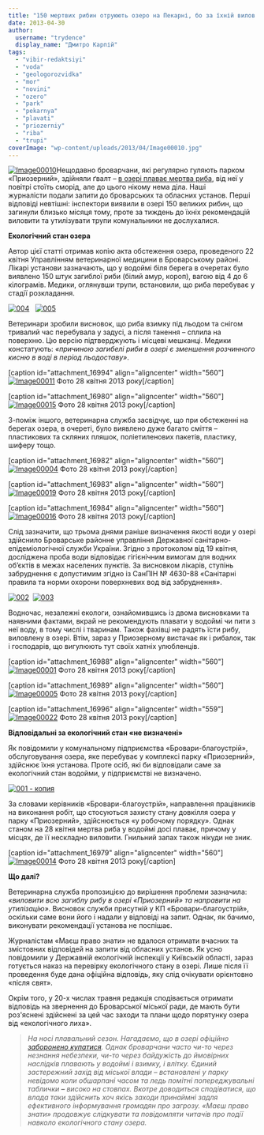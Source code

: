 ```yaml
---
title: "150 мертвих рибин отруюють озеро на Пекарні, бо за їхній вилов ніхто не відповідає"
date: 2013-04-30
author: 
  username: "trydence"
  display_name: "Дмитро Карпій"
tags: 
  - "vibir-redaktsiyi"
  - "voda"
  - "geologorozvidka"
  - "mor"
  - "novini"
  - "ozero"
  - "park"
  - "pekarnya"
  - "plavati"
  - "priozerniy"
  - "riba"
  - "trupi"
coverImage: "wp-content/uploads/2013/04/Image00010.jpg"
---
```


[![Image00010](https://mpz.brovary.org/wp-content/uploads/2013/04/Image00010.jpg)](https://mpz.brovary.org/wp-content/uploads/2013/04/Image00010.jpg)Нещодавно броварчани, які регулярно гуляють парком «Приозерний», здійняли ґвалт – [в озері плаває мертва риба](https://mpz.brovary.org/u-ozeri-na-pekarni-vzhe-blizko-dvoh-tizhniv-plavaye-mertva-riba/), від неї у повітрі стоїть сморід, але до цього нікому нема діла. Наші журналісти подали запити до броварських та обласних установ. Перші відповіді невтішні: інспектори виявили в озері 150 великих рибин, що загинули близько місяця тому, проте за тиждень до їхніх рекомендацій виловити та утилізувати трупи комунальники не дослухалися.

**Екологічний стан озера**

Автор цієї статті отримав копію акта обстеження озера, проведеного 22 квітня Управлінням ветеринарної медицини в Броварському районі. Лікарі установи зазначають, що у водоймі біля берега в очеретах було виявлено 150 штук загиблої риби (білий амур, короп), вагою від 4 до 6 кілограмів. Медики, оглянувши трупи, встановили, що риба перебуває у стадії розкладання.

[![004](https://mpz.brovary.org/wp-content/uploads/2013/04/0042.jpg)](https://mpz.brovary.org/wp-content/uploads/2013/04/0042.jpg)   [![005](https://mpz.brovary.org/wp-content/uploads/2013/04/0051.jpg)](https://mpz.brovary.org/wp-content/uploads/2013/04/0051.jpg)

Ветеринари зробили висновок, що риба взимку під льодом та снігом тривалий час перебувала у задусі, а після танення – сплила на поверхню. Цю версію підтверджують і місцеві мешканці. Медики констатують: _«причиною загибелі риби в озері є зменшення розчинного кисню в воді в період льодоставу»_.

\[caption id="attachment\_16994" align="aligncenter" width="560"\][![Image00011](https://mpz.brovary.org/wp-content/uploads/2013/04/Image00011.jpg)](https://mpz.brovary.org/wp-content/uploads/2013/04/Image00011.jpg) Фото 28 квітня 2013 року\[/caption\]

\[caption id="attachment\_16980" align="aligncenter" width="560"\][![Image00015](https://mpz.brovary.org/wp-content/uploads/2013/04/Image000151.jpg)](https://mpz.brovary.org/wp-content/uploads/2013/04/Image000151.jpg) Фото 28 квітня 2013 року\[/caption\]

З-поміж іншого, ветеринарна служба засвідчує, що при обстеженні на берегах озера, в очереті, було виявлено дуже багато сміття – пластикових та скляних пляшок, поліетиленових пакетів, пластику, шиферу тощо.

\[caption id="attachment\_16982" align="aligncenter" width="560"\][![Image00004](https://mpz.brovary.org/wp-content/uploads/2013/04/Image000041.jpg)](https://mpz.brovary.org/wp-content/uploads/2013/04/Image000041.jpg) Фото 28 квітня 2013 року\[/caption\]

\[caption id="attachment\_16983" align="aligncenter" width="560"\][![Image00019](https://mpz.brovary.org/wp-content/uploads/2013/04/Image00019.jpg)](https://mpz.brovary.org/wp-content/uploads/2013/04/Image00019.jpg) Фото 28 квітня 2013 року\[/caption\]

\[caption id="attachment\_16984" align="aligncenter" width="560"\][![Image00016](https://mpz.brovary.org/wp-content/uploads/2013/04/Image000161.jpg)](https://mpz.brovary.org/wp-content/uploads/2013/04/Image000161.jpg) Фото 28 квітня 2013 року\[/caption\]

Слід зазначити, що трьома днями раніше визначення якості води у озері здійснило Броварське районне управління Державної санітарно-епідеміологічної служби України. Згідно з протоколом від 19 квітня, досліджена проба води відповідає гігієнічним вимогам для водних об’єктів в межах населених пунктів. За висновком лікарів, ступінь забруднення є допустимим згідно із СанПІН № 4630-88 «Санітарні правила та норми охорони поверхневих вод від забруднення».

[![002](https://mpz.brovary.org/wp-content/uploads/2013/04/0021.jpg)](https://mpz.brovary.org/wp-content/uploads/2013/04/0021.jpg)  [![003](https://mpz.brovary.org/wp-content/uploads/2013/04/0032.jpg)](https://mpz.brovary.org/wp-content/uploads/2013/04/0032.jpg)

Водночас, незалежні екологи, ознайомившись із двома висновками та наявними фактами, вкрай не рекомендують плавати у водоймі чи пити з неї воду, в тому числі і тваринам. Також фахівці не радять їсти рибу, виловлену в озері. Втім, зараз у Приозерному вистачає як і рибалок, так і господарів, що вигулюють тут своїх хатніх улюбленців.

\[caption id="attachment\_16988" align="aligncenter" width="560"\][![Image00001](https://mpz.brovary.org/wp-content/uploads/2013/04/Image000012.jpg)](https://mpz.brovary.org/wp-content/uploads/2013/04/Image000012.jpg) Фото 28 квітня 2013 року\[/caption\]

\[caption id="attachment\_16989" align="aligncenter" width="560"\][![Image00005](https://mpz.brovary.org/wp-content/uploads/2013/04/Image000051.jpg)](https://mpz.brovary.org/wp-content/uploads/2013/04/Image000051.jpg) Фото 28 квітня 2013 року\[/caption\]

\[caption id="attachment\_16996" align="aligncenter" width="559"\][![Image00022](https://mpz.brovary.org/wp-content/uploads/2013/04/Image000222.jpg)](https://mpz.brovary.org/wp-content/uploads/2013/04/Image000222.jpg) Фото 28 квітня 2013 року\[/caption\]

**Відповідальні за екологічний стан «не визначені»**

Як повідомили у комунальному підприємства «Бровари-благоустрій», обслуговування озера, яке перебуває у комплексі парку «Приозерний», здійснює їхня установа. Проте осіб, які би відповідали саме за екологічний стан водойми, у підприємстві не визначено.

[![001 - копия](https://mpz.brovary.org/wp-content/uploads/2013/04/001-kopiya.jpg)](https://mpz.brovary.org/wp-content/uploads/2013/04/001-kopiya.jpg)

За словами керівників «Бровари-благоустрій», направлення працівників на виконання робіт, що стосуються захисту стану довкілля озера у парку «Приозерний», здійснюється «у робочому порядку». Однак станом на 28 квітня мертва риба у водоймі досі плаває, причому у місцях, де її нескладно виловити. Гнильний запах також нікуди не зник.

\[caption id="attachment\_16979" align="aligncenter" width="560"\][![Image00014](https://mpz.brovary.org/wp-content/uploads/2013/04/Image00014.jpg)](https://mpz.brovary.org/wp-content/uploads/2013/04/Image00014.jpg) Фото 28 квітня 2013 року\[/caption\]

**Що далі?**

Ветеринарна служба пропозицією до вирішення проблеми зазначила: _«виловити всю загиблу рибу в озері «Приозерний» та направити на утилізацію»_. Висновок служби присутній у КП «Бровари-благоустрій», оскільки саме вони його і надали у відповіді на запит. Однак, як бачимо, виконувати рекомендації установа не поспішає.

Журналістам «Маєш право знати» не вдалося отримати вчасних та змістовних відповідей на запити від обласних установ. Як усно повідомили у Державній екологічній інспекції у Київській області, зараз готується наказ на перевірку екологічного стану в озері. Лише після її проведення буде дана офіційна відповідь, яку слід очікувати орієнтовно «після свят».

Окрім того, у 20-х числах травня редакція сподівається отримати відповідь на звернення до Броварської міської ради, де мають бути роз'яснені здійснені за цей час заходи та плани щодо порятунку озера від «екологічного лиха».

> _На носі плавальний сезон. Нагадаємо, що в озері офіційно [заборонено купатися](https://mpz.brovary.org/chi-bezpechno-kupatisya-u-ozeri-v-parku-priozerniy/.). Однак броварчани часто чи-то через незнання небезпеки, чи-то через байдужість до ймовірних наслідків плавають у водоймі і взимку, і влітку. Єдиний застережний захід від міської влади _–_ встановлені_ _у парку_ _невідомо коли обшарпані часом та ледь помітні попереджувальні таблички_ ___–___ _високо на стовпах. Вкотре доводиться сподіватися, що влада таки здійснить хоч якісь заходи принаймні задля ефективного інформування громадян про загрозу. «Маєш право знати» продовжує слідкувати та повідомляти читачів про події навколо екологічного стану озера._
